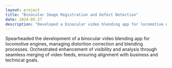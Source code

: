 ```yaml
---
layout: project
title: "Binocular Image Registration and Defect Detection"
date: 2024-05-27
description: "Developed a binocular video blending app for locomotive engines."
---
```


Spearheaded the development of a binocular video blending app for locomotive engines, managing distortion correction and blending processes. Orchestrated enhancement of visibility and analysis through seamless merging of video feeds, ensuring alignment with business and technical goals.
